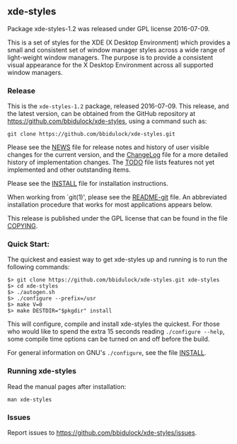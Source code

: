 
## xde-styles

Package xde-styles-1.2 was released under GPL license 2016-07-09.

This is a set of styles for the XDE (X Desktop Environment) which
provides a small and consistent set of window manager styles across a
wide range of light-weight window managers.  The purpose is to provide a
consistent visual appearance for the X Desktop Environment across all
supported window managers.


### Release

This is the `xde-styles-1.2` package, released 2016-07-09.  This release,
and the latest version, can be obtained from the GitHub repository at
https://github.com/bbidulock/xde-styles, using a command such as:

    git clone https://github.com/bbidulock/xde-styles.git

Please see the [NEWS](NEWS) file for release notes and history of user visible
changes for the current version, and the [ChangeLog](ChangeLog) file for a more
detailed history of implementation changes.  The [TODO](TODO) file lists
features not yet implemented and other outstanding items.

Please see the [INSTALL](INSTALL) file for installation instructions.

When working from `git(1)', please see the [README-git](README-git) file.  An
abbreviated installation procedure that works for most applications
appears below.

This release is published under the GPL license that can be found in
the file [COPYING](COPYING).


### Quick Start:

The quickest and easiest way to get xde-styles up and running is to run
the following commands:

    $> git clone https://github.com/bbidulock/xde-styles.git xde-styles
    $> cd xde-styles
    $> ./autogen.sh
    $> ./configure --prefix=/usr
    $> make V=0
    $> make DESTDIR="$pkgdir" install

This will configure, compile and install xde-styles the quickest.  For
those who would like to spend the extra 15 seconds reading `./configure
--help`, some compile time options can be turned on and off before the
build.

For general information on GNU's `./configure`, see the file [INSTALL](INSTALL).


### Running xde-styles

Read the manual pages after installation:

    man xde-styles


### Issues

Report issues to https://github.com/bbidulock/xde-styles/issues.

